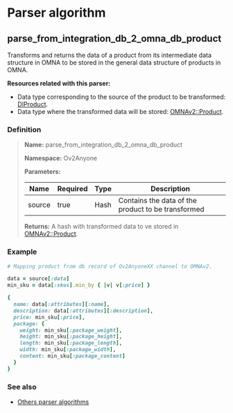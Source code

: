 # Parser algorithm
 
## parse_from_integration_db_2_omna_db_product

Transforms and returns the data of a product from its intermediate data structure in OMNA to be stored
in the general data structure of products in OMNA.

**Resources related with this parser:**

* Data type corresponding to the source of the product to be transformed: [DIProduct](../data-types/DIProduct.md).
* Data type where the transformed data will be stored: [OMNAv2::Product](https://cenit.io/json_data_type?f[namespace][24075][v]=OMNAv2&f[name][24160][o]=is&f[name][24160][v]=Product).
    
### Definition

> **Name:** parse_from_integration_db_2_omna_db_product
> 
> **Namespace:** Ov2Anyone
>
> **Parameters:**
> 
> | Name | Required | Type | Description |
> | ---- | -------- | ---- | ----------- |
> | source | true | Hash | Contains the data of the product to be transformed |
>
> **Returns:** A hash with transformed data to ve stored in [OMNAv2::Product](https://cenit.io/json_data_type?f[namespace][24075][v]&#x3D;OMNAv2&amp;f[name][24160][o]&#x3D;is&amp;f[name][24160][v]&#x3D;Product).

### Example
```ruby
# Mapping product from db record of Ov2AnyoneXX channel to OMNAv2.

data = source[:data]
min_sku = data[:skus].min_by { |v| v[:price] }

{
  name: data[:attributes][:name],
  description: data[:attributes][:description],
  price: min_sku[:price],
  package: {
    weight: min_sku[:package_weight],
    height: min_sku[:package_height],
    length: min_sku[:package_length],
    width: min_sku[:package_width],
    content: min_sku[:package_content]
  }
}
```

### See also
* [Others parser algorithms](overview?id=parse_from_integration_db_2_omna_db_product)